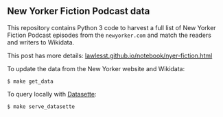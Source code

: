 ## New Yorker Fiction Podcast data

This repository contains Python 3 code to harvest a full list of New Yorker Fiction Podcast episodes from the `newyorker.com` and match the readers and writers to Wikidata.

This post has more details: [lawlesst.github.io/notebook/nyer-fiction.html](http://lawlesst.github.io/notebook/nyer-fiction.html)

To update the data from the New Yorker website and Wikidata:

`$ make get_data`

To query locally with [Datasette](https://github.com/simonw/datasette):

`$ make serve_datasette`
